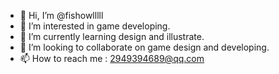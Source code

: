 - 👋 Hi, I’m @fishowlllll
- 👀 I’m interested in game developing.
- 🌱 I’m currently learning design and illustrate.
- 💞️ I’m looking to collaborate on game design and developing.
- 📫 How to reach me : 2949394689@qq.com

<!---
fishowlllll/fishowlllll is a ✨ special ✨ repository because its `README.md` (this file) appears on your GitHub profile.
You can click the Preview link to take a look at your changes.
--->

